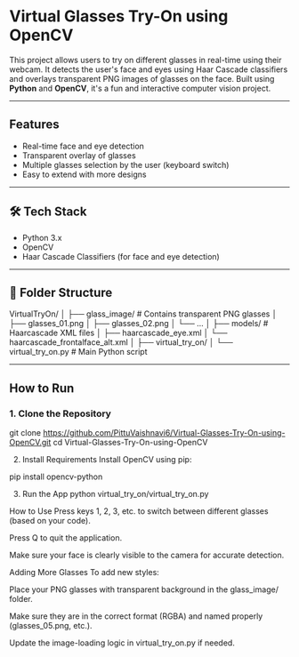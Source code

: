 # Virtual Glasses Try-On using OpenCV

This project allows users to try on different glasses in real-time using their webcam. It detects the user's face and eyes using Haar Cascade classifiers and overlays transparent PNG images of glasses on the face. Built using **Python** and **OpenCV**, it's a fun and interactive computer vision project.

---

##  Features

- Real-time face and eye detection
- Transparent overlay of glasses
- Multiple glasses selection by the user (keyboard switch)
- Easy to extend with more designs

---

## 🛠️ Tech Stack

- Python 3.x
- OpenCV
- Haar Cascade Classifiers (for face and eye detection)

---

## 📁 Folder Structure

 VirtualTryOn/
│
├── glass_image/ # Contains transparent PNG glasses
│ ├── glasses_01.png
│ ├── glasses_02.png
│ └── ...
│
├── models/ # Haarcascade XML files
│ ├── haarcascade_eye.xml
│ └── haarcascade_frontalface_alt.xml
│
├── virtual_try_on/
│ └── virtual_try_on.py # Main Python script


---

##  How to Run

### 1. Clone the Repository


git clone https://github.com/PittuVaishnavi6/Virtual-Glasses-Try-On-using-OpenCV.git
cd Virtual-Glasses-Try-On-using-OpenCV

2. Install Requirements
Install OpenCV using pip:

pip install opencv-python

3. Run the App
python virtual_try_on/virtual_try_on.py

How to Use
Press keys 1, 2, 3, etc. to switch between different glasses (based on your code).

Press Q to quit the application.

Make sure your face is clearly visible to the camera for accurate detection.

Adding More Glasses
To add new styles:

Place your PNG glasses with transparent background in the glass_image/ folder.

Make sure they are in the correct format (RGBA) and named properly (glasses_05.png, etc.).

Update the image-loading logic in virtual_try_on.py if needed.




